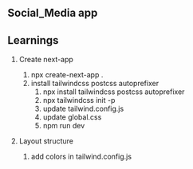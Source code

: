 ## Social_Media app

## Learnings

1. Create next-app

   1. npx create-next-app .
   2. install tailwindcss postcss autoprefixer
      1. npx install tailwindcss postcss autoprefixer
      2. npx tailwindcss init -p
      3. update tailwind.config.js
      4. update global.css
      5. npm run dev

2. Layout structure
   1. add colors in tailwind.config.js
